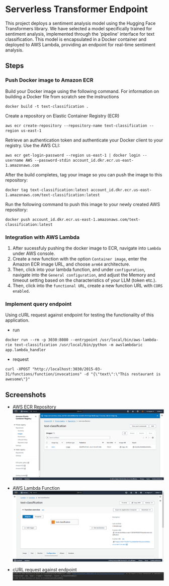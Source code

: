 # Serverless Transformer Endpoint
This project deploys a sentiment analysis model using the Hugging Face Transformers library. We have selected a model specifically trained for sentiment analysis, implemented through the 'pipeline' interface for text classification. This model is encapsulated in a Docker container and deployed to AWS Lambda, providing an endpoint for real-time sentiment analysis.

## Steps
### Push Docker image to Amazon ECR
Build your Docker image using the following command. For information on building a Docker file from scratch see the instructions
```
docker build -t text-classification .
```

Create a repository on Elastic Container Registry (ECR)
```
aws ecr create-repository --repository-name text-classification --region us-east-1
```
Retrieve an authentication token and authenticate your Docker client to your registry.
Use the AWS CLI:

```
aws ecr get-login-password --region us-east-1 | docker login --username AWS --password-stdin account_id.dkr.ecr.us-east-1.amazonaws.com
```
After the build completes, tag your image so you can push the image to this repository:
```
docker tag text-classification:latest account_id.dkr.ecr.us-east-1.amazonaws.com/text-classification:latest
```
Run the following command to push this image to your newly created AWS repository:
```
docker push account_id.dkr.ecr.us-east-1.amazonaws.com/text-classification:latest
```
### Integration with AWS Lambda

1. After sucessfuly pushing the docker image to ECR, navigate into `Lambda` under AWS console. 
2. Create a new function with the option `Container image`, enter the Amazon ECR image URL, and choose `arm64` architecture.
3. Then, click into your lambda function, and under `configuration`, navigate into the `General configuration`, and adjust the Memory and timeout setting based on the characteristics of your LLM (token etc.).
4. Then, click into the `functional URL`, create a new function URL with `CORS enabled`.


### Implement query endpoint

Using cURL request against endpoint for testing the functionality of this application.

- run 
```
docker run --rm -p 3030:8080 --entrypoint /usr/local/bin/aws-lambda-rie text-classification /usr/local/bin/python -m awslambdaric app.lambda_handler
```

- request
```
curl -XPOST "http://localhost:3030/2015-03-31/functions/function/invocations" -d "{\"text\":\"This restaurant is awesome\"}"
```


## Screenshots
- AWS ECR Repository 
![ecr](Screenshots/ecr.png)

- AWS Lambda Function
![lambda](Screenshots/lambda.png)

- cURL request against endpoint
![cURL](Screenshots/curl.png)

